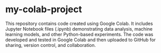 # my-colab-project
This repository contains code created using Google Colab. It includes Jupyter Notebook files (.ipynb) demonstrating data analysis, machine learning models, and other Python-based experiments. The code was developed and tested in Google Colab and then uploaded to GitHub for sharing, version control, and collaboration.
